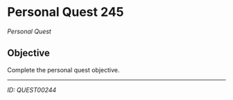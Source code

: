 # Personal Quest 245

*Personal Quest*

## Objective
Complete the personal quest objective.

---
*ID: QUEST00244*